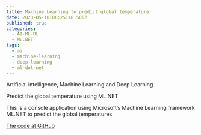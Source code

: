 ```yaml
---
title: Machine Learning to predict global temperature
date: 2023-05-10T06:25:48.506Z
published: true
categories:
  - AI-ML-DL
  - ML.NET
tags:
  - ai
  - machine-learning
  - deep-learning
  - ml-dot-net
---
```



Artificial intelligence, Machine Learning and Deep Learning

Predict the global temperature using ML.NET

This is a console application using Microsoft’s Machine Learning framework ML.NET to predict the global temperatures

<a href="https://github.com/persteenolsen/GlobalTemperatureML" target="_blank">The code at GitHub</a>




